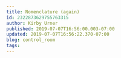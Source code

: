 ```yaml
---
title: Nomenclature (again)
id: 2322873629755763315
author: Kirby Urner
published: 2019-07-07T16:56:00.003-07:00
updated: 2019-07-07T16:56:22.370-07:00
blog: control_room
tags: 
---
```


